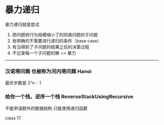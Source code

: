 # 暴力递归
暴力递归就是尝试
1. 把问题转行为规模缩小了的同类问题的子问题
2. 有明确的不需要进行递归的条件（base case）
3. 有当得到了子问题的结果之后的决策过程
4. 不记录每一个子问题的解 == 暴力
---
### 汉诺塔问题 也被称为河内塔问题 Hanoi
最优步数是 2^n - 1
### 给你一个栈，逆序一个栈 ReverseStackUsingRecursive
不能申请额外的数据结构
只能使用递归函数 

class 17


